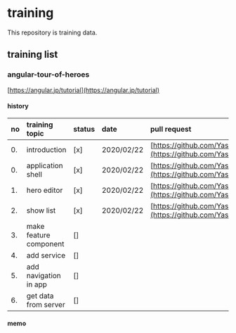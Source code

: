 # training

This repository is training data.

## training list

### angular-tour-of-heroes

[https://angular.jp/tutorial](https://angular.jp/tutorial)

#### history

| no | training topic | status | date | pull request |
| :--- | :--------------------- | :---- | :-------------- | :--------------------------------- |
| 0. | introduction | [x] | 2020/02/22 | [https://github.com/YasunoriMATSUOKA/training/pull/2](https://github.com/YasunoriMATSUOKA/training/pull/2) |
| 0. | application shell | [x] | 2020/02/22 | [https://github.com/YasunoriMATSUOKA/training/pull/1](https://github.com/YasunoriMATSUOKA/training/pull/1) |
| 1. | hero editor | [x] | 2020/02/22 | [https://github.com/YasunoriMATSUOKA/training/pull/7](https://github.com/YasunoriMATSUOKA/training/pull/7) |
| 2. | show list | [x] | 2020/02/22 | [https://github.com/YasunoriMATSUOKA/training/pull/8](https://github.com/YasunoriMATSUOKA/training/pull/8) |
| 3. | make feature component | [] |  |  |
| 4. | add service | [] |  |  |
| 5. | add navigation in app | [] |  |  |
| 6. | get data from server | [] |  |  |

#### memo

